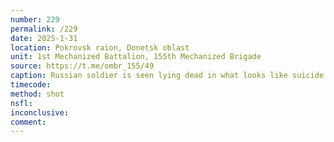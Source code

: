 ```yaml
---
number: 229
permalink: /229
date: 2025-1-31
location: Pokrovsk raion, Donetsk oblast
unit: 1st Mechanized Battalion, 155th Mechanized Brigade
source: https://t.me/ombr_155/49
caption: Russian soldier is seen lying dead in what looks like suicide scene. His AK near his chin, his finger still on its trigger, and his belongings including phone carefully put into his helmet
timecode: 
method: shot
nsfl: 
inconclusive: 
comment: 
---
```

<script async src="https://telegram.org/js/telegram-widget.js?22" data-telegram-post="ombr_155/49" data-width="100%"></script>
